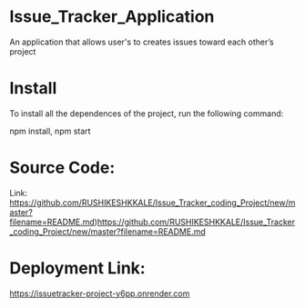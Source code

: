 # Issue_Tracker_Application
An application that allows user's to creates issues toward each other’s project

# Install
To install all the dependences of the project, run the following command:

npm install, npm start

# Source Code:
Link: 
https://github.com/RUSHIKESHKKALE/Issue_Tracker_coding_Project/new/master?filename=README.md)https://github.com/RUSHIKESHKKALE/Issue_Tracker_coding_Project/new/master?filename=README.md

# Deployment Link:
https://issuetracker-project-y6pp.onrender.com

